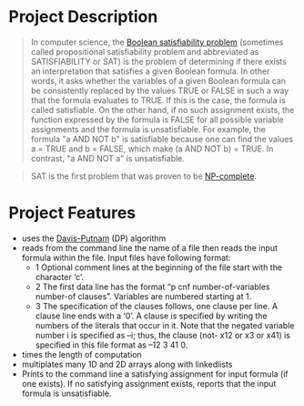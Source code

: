 # Project Description

> In computer science, the [Boolean satisfiability problem](https://en.wikipedia.org/wiki/Boolean_satisfiability_problem) (sometimes called propositional satisfiability problem and abbreviated as SATISFIABILITY or SAT) is the problem of determining if there exists an interpretation that satisfies a given Boolean formula. In other words, it asks whether the variables of a given Boolean formula can be consistently replaced by the values TRUE or FALSE in such a way that the formula evaluates to TRUE. If this is the case, the formula is called satisfiable. On the other hand, if no such assignment exists, the function expressed by the formula is FALSE for all possible variable assignments and the formula is unsatisfiable. For example, the formula "a AND NOT b" is satisfiable because one can find the values a = TRUE and b = FALSE, which make (a AND NOT b) = TRUE. In contrast, "a AND NOT a" is unsatisfiable. 

> SAT is the first problem that was proven to be [NP-complete](https://en.wikipedia.org/wiki/NP-completeness).

# Project Features

  - uses the [Davis-Putnam](https://en.wikipedia.org/wiki/Davis%E2%80%93Putnam_algorithm) (DP) algorithm
  - reads from the command line the name of a file then reads the input formula within the file. Input files have following format:
     -  1	Optional comment lines at the beginning of the file start with the character ‘c’.
     -  2	The first data line has the format “p cnf number-of-variables number-of clauses”. Variables are numbered starting at    1. 
      - 3	The specification of the clauses follows, one clause per line. A clause line ends with a ‘0’. A clause is specified by writing             the numbers of the literals that occur in it. Note that the negated variable number i is specified as –i; thus, the clause (not-           x12 or x3 or x41) is specified in this file format as –12 3 41 0.
  - times the length of computation
  - multiplates many 1D and 2D arrays along with linkedlists
  - Prints to the command line a satisfying assignment for input formula (if one exists). If no satisfying assignment exists, reports that     the input formula is unsatisfiable.
